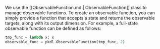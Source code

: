 
We use the [[ObservableFunction.md | ObservableFunction]] class
to manage observable functions.
To create an observable function,
you can simply provide a function that accepts a state and returns
the observable targets, along with its output dimension.
For example, a full-state observable function can be defined as follows:

```python
tmp_func = lambda x: x
observable_func = pkdl.ObservableFunction(tmp_func, 2)
```
